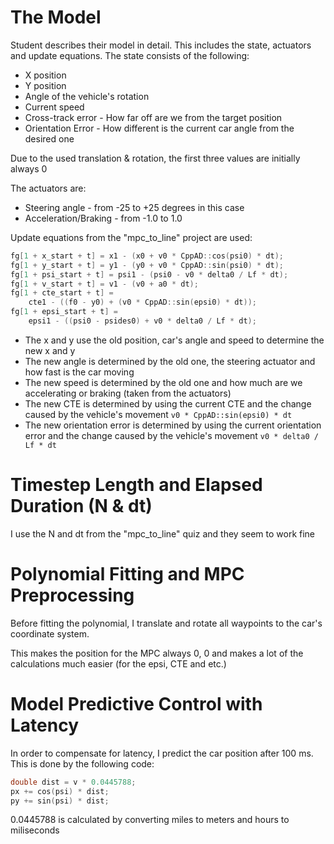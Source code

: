 # The Model

Student describes their model in detail. This includes the state, actuators and update equations.
The state consists of the following:
* X position
* Y position
* Angle of the vehicle's rotation
* Current speed
* Cross-track error - How far off are we from the target position
* Orientation Error - How different is the current car angle from the desired one

Due to the used translation & rotation, the first three values are initially always 0

The actuators are:
* Steering angle - from -25 to +25 degrees in this case
* Acceleration/Braking - from -1.0 to 1.0

Update equations from the "mpc_to_line" project are used:
```cpp
fg[1 + x_start + t] = x1 - (x0 + v0 * CppAD::cos(psi0) * dt);
fg[1 + y_start + t] = y1 - (y0 + v0 * CppAD::sin(psi0) * dt);
fg[1 + psi_start + t] = psi1 - (psi0 - v0 * delta0 / Lf * dt);
fg[1 + v_start + t] = v1 - (v0 + a0 * dt);
fg[1 + cte_start + t] =
    cte1 - ((f0 - y0) + (v0 * CppAD::sin(epsi0) * dt));
fg[1 + epsi_start + t] =
    epsi1 - ((psi0 - psides0) + v0 * delta0 / Lf * dt);
```
* The x and y use the old position, car's angle and speed to determine the new x and y
* The new angle is determined by the old one, the steering actuator and how fast is the car moving
* The new speed is determined by the old one and how much are we accelerating or braking (taken from the actuators)
* The new CTE is determined by using the current CTE and the change caused by the vehicle's movement  `v0 * CppAD::sin(epsi0) * dt`
* The new orientation error is determined by using the current orientation error and the change caused by the vehicle's movement  `v0 * delta0 / Lf * dt`

# Timestep Length and Elapsed Duration (N & dt)

I use the N and dt from the "mpc_to_line" quiz and they seem to work fine

# Polynomial Fitting and MPC Preprocessing
Before fitting the polynomial, I translate and rotate all waypoints to the car's coordinate system.

This makes the position for the MPC always 0, 0 and makes a lot of the calculations much easier (for the epsi, CTE and etc.)


# Model Predictive Control with Latency

In order to compensate for latency, I predict the car position after 100 ms. This is done by the following code:
```cpp
double dist = v * 0.0445788;
px += cos(psi) * dist;
py += sin(psi) * dist;
```
0.0445788 is calculated by converting miles to meters and hours to miliseconds
